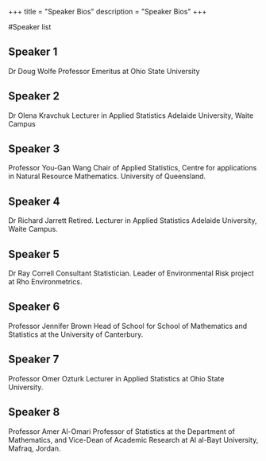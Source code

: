 +++
title = "Speaker Bios"
description = "Speaker Bios"
+++

#Speaker list

## Speaker 1

Dr Doug Wolfe
Professor Emeritus at Ohio State University

## Speaker 2
Dr Olena Kravchuk
Lecturer in Applied Statistics Adelaide University, Waite Campus

## Speaker 3
Professor You-Gan Wang
Chair of Applied Statistics, Centre for applications in Natural Resource Mathematics.  University of Queensland.

## Speaker 4
Dr Richard Jarrett
Retired.  Lecturer in Applied Statistics Adelaide University, Waite Campus.

## Speaker 5
Dr Ray Correll
Consultant Statistician.  Leader of Environmental Risk project at Rho Environmetrics.

## Speaker 6
Professor Jennifer Brown
Head of School for School of Mathematics and Statistics at the University of Canterbury.

## Speaker 7
Professor Omer Ozturk
Lecturer in Applied Statistics at Ohio State University.

## Speaker 8
Professor Amer Al-Omari
Professor of Statistics at the Department of Mathematics, and Vice-Dean of Academic Research at Al al-Bayt University, Mafraq, Jordan.